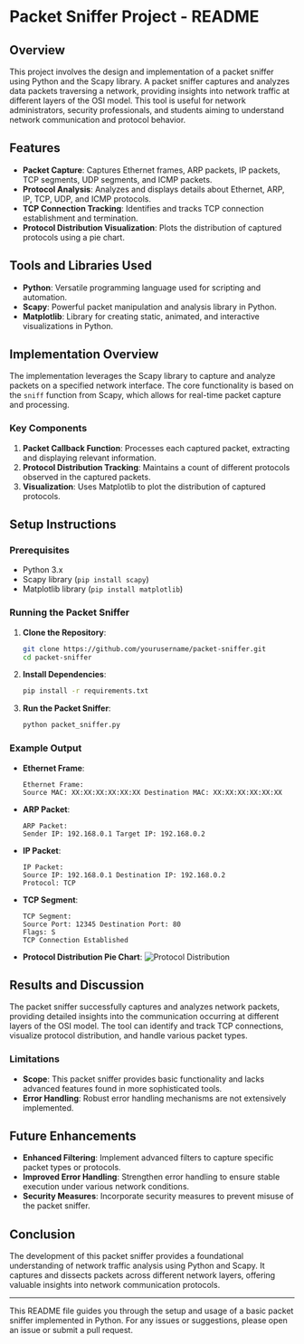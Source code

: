# Packet Sniffer Project - README

## Overview

This project involves the design and implementation of a packet sniffer using Python and the Scapy library. A packet sniffer captures and analyzes data packets traversing a network, providing insights into network traffic at different layers of the OSI model. This tool is useful for network administrators, security professionals, and students aiming to understand network communication and protocol behavior.

## Features

- **Packet Capture**: Captures Ethernet frames, ARP packets, IP packets, TCP segments, UDP segments, and ICMP packets.
- **Protocol Analysis**: Analyzes and displays details about Ethernet, ARP, IP, TCP, UDP, and ICMP protocols.
- **TCP Connection Tracking**: Identifies and tracks TCP connection establishment and termination.
- **Protocol Distribution Visualization**: Plots the distribution of captured protocols using a pie chart.

## Tools and Libraries Used

- **Python**: Versatile programming language used for scripting and automation.
- **Scapy**: Powerful packet manipulation and analysis library in Python.
- **Matplotlib**: Library for creating static, animated, and interactive visualizations in Python.

## Implementation Overview

The implementation leverages the Scapy library to capture and analyze packets on a specified network interface. The core functionality is based on the `sniff` function from Scapy, which allows for real-time packet capture and processing.

### Key Components

1. **Packet Callback Function**: Processes each captured packet, extracting and displaying relevant information.
2. **Protocol Distribution Tracking**: Maintains a count of different protocols observed in the captured packets.
3. **Visualization**: Uses Matplotlib to plot the distribution of captured protocols.

## Setup Instructions

### Prerequisites

- Python 3.x
- Scapy library (`pip install scapy`)
- Matplotlib library (`pip install matplotlib`)

### Running the Packet Sniffer

1. **Clone the Repository**:
   ```bash
   git clone https://github.com/yourusername/packet-sniffer.git
   cd packet-sniffer
   ```

2. **Install Dependencies**:
   ```bash
   pip install -r requirements.txt
   ```

3. **Run the Packet Sniffer**:
   ```bash
   python packet_sniffer.py
   ```

### Example Output

- **Ethernet Frame**:
  ```
  Ethernet Frame:
  Source MAC: XX:XX:XX:XX:XX:XX Destination MAC: XX:XX:XX:XX:XX:XX
  ```

- **ARP Packet**:
  ```
  ARP Packet:
  Sender IP: 192.168.0.1 Target IP: 192.168.0.2
  ```

- **IP Packet**:
  ```
  IP Packet:
  Source IP: 192.168.0.1 Destination IP: 192.168.0.2
  Protocol: TCP
  ```

- **TCP Segment**:
  ```
  TCP Segment:
  Source Port: 12345 Destination Port: 80
  Flags: S
  TCP Connection Established
  ```

- **Protocol Distribution Pie Chart**:
  ![Protocol Distribution](protocol_distribution.png)

## Results and Discussion

The packet sniffer successfully captures and analyzes network packets, providing detailed insights into the communication occurring at different layers of the OSI model. The tool can identify and track TCP connections, visualize protocol distribution, and handle various packet types.

### Limitations

- **Scope**: This packet sniffer provides basic functionality and lacks advanced features found in more sophisticated tools.
- **Error Handling**: Robust error handling mechanisms are not extensively implemented.

## Future Enhancements

- **Enhanced Filtering**: Implement advanced filters to capture specific packet types or protocols.
- **Improved Error Handling**: Strengthen error handling to ensure stable execution under various network conditions.
- **Security Measures**: Incorporate security measures to prevent misuse of the packet sniffer.

## Conclusion

The development of this packet sniffer provides a foundational understanding of network traffic analysis using Python and Scapy. It captures and dissects packets across different network layers, offering valuable insights into network communication protocols.


---

This README file guides you through the setup and usage of a basic packet sniffer implemented in Python. For any issues or suggestions, please open an issue or submit a pull request.
